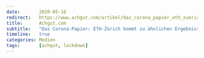 ```yaml
---
date:       2020-05-16
redirect:   https://www.achgut.com/artikel/das_corona_papier_eth_zuerich_kommt_zu_aehnlichen_ergebnissen
title:      Achgut.com
subtitle:   "Das Corona-Papier: ETH-Zürich kommt zu ähnlichen Ergebnissen"
timeline:   true
categories: Medien
tags:       [achgut, lockdown]
---
```

